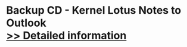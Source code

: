 # Backup CD - Kernel Lotus Notes to Outlook<br />[>> Detailed information](https://secure.element5.com/esales/product.html?productid=300340804&affiliateid=200057808)